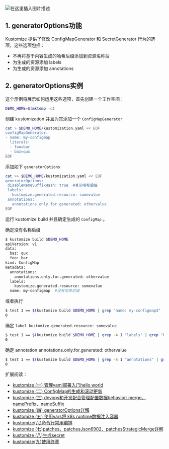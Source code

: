 ![在这里插入图片描述](https://img-blog.csdnimg.cn/20201210210619416.png?x-oss-process=image/watermark,type_ZmFuZ3poZW5naGVpdGk,shadow_10,text_aHR0cHM6Ly9ibG9nLmNzZG4ubmV0L3hpeGloYWhhbGVsZWhlaGU=,size_16,color_FFFFFF,t_70#pic_center)


## 1. generatorOptions功能
Kustomize 提供了修改 ConfigMapGenerator 和 SecretGenerator 行为的选项，这些选项包括：

 - 不再将基于内容生成的哈希后缀添加到资源名称后
 - 为生成的资源添加 labels
 - 为生成的资源添加 annotations

## 2. generatorOptions实例
这个示例将展示如何运用这些选项，首先创建一个工作空间：

```bash
DEMO_HOME=$(mktemp -d)
```

创建 kustomization 并且为其添加一个 `ConfigMapGenerator`

```bash
cat > $DEMO_HOME/kustomization.yaml << EOF
configMapGenerator:
- name: my-configmap
  literals:	
  - foo=bar
  - baz=qux
EOF
```

添加如下 `generatorOptions`

```bash
cat >> $DEMO_HOME/kustomization.yaml << EOF
generatorOptions:
 disableNameSuffixHash: true  #关闭哈希后缀
 labels:
   kustomize.generated.resource: somevalue
 annotations:
   annotations.only.for.generated: othervalue
EOF
```

运行 kustomize build 并且确定生成的 `ConfigMap` 。

确定没有名称后缀

```bash
$ kustomize build $DEMO_HOME
apiVersion: v1
data:
  baz: qux
  foo: bar
kind: ConfigMap
metadata:
  annotations:
    annotations.only.for.generated: othervalue
  labels:
    kustomize.generated.resource: somevalue
  name: my-configmap  #没有哈希后缀
```

或者执行

```bash
$ test 1 == $(kustomize build $DEMO_HOME | grep "name: my-configmap$" | wc -l);echo $?
0
```

确定 `label kustomize.generated.resource: somevalue`

```bash
$ test 1 == $(kustomize build $DEMO_HOME | grep -A 1 "labels" | grep "kustomize.generated.resource" | wc -l); echo $?
0
```

确定 annotation annotations.only.for.generated: othervalue

```bash
$ test 1 == $(kustomize build $DEMO_HOME | grep -A 1 "annotations" | grep "annotations.only.for.generated" | wc -l); echo $?
0
```
扩展阅读：

 - [kustomize (一) 管理yaml部署入门hello world](https://ghostwritten.blog.csdn.net/article/details/107925618)
 - [kustomize (二) ConfigMap的生成和滚动更新](https://ghostwritten.blog.csdn.net/article/details/110962982)
 - [kustomize (三) devops和开发配合管理配置数据behavior: merge、namePrefix、nameSuffix](https://ghostwritten.blog.csdn.net/article/details/110980010)
 - [kustomize (四) generatorOptions详解](https://ghostwritten.blog.csdn.net/article/details/110992002)
 - [kustomize (五) 使用vars将 k8s runtime数据注入容器](https://ghostwritten.blog.csdn.net/article/details/111029759)
 - [kustomize(六)命令行常用编排](https://ghostwritten.blog.csdn.net/article/details/111042577)
 - [kustomize (七)patches、patchesJson6902、patchesStrategicMerge详解](https://ghostwritten.blog.csdn.net/article/details/111188370)
 - [kustomize (八)生成secret](https://ghostwritten.blog.csdn.net/article/details/111211735)
 - [kustomize(九)使用终章](https://blog.csdn.net/xixihahalelehehe/article/details/111223923)
